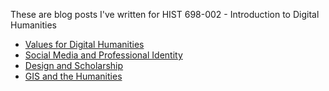 These are blog posts I've written for HIST 698-002 - Introduction to Digital Humanities
* [Values for Digital Humanities](Week_2.html)
* [Social Media and Professional Identity](698-Portfolio/Week_3.html)
* [Design and Scholarship](698-Portfolio/Week_4.html)
* [GIS and the Humanities](698-Portfolio/Week_6.html)

